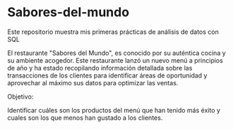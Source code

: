 # Sabores-del-mundo
Este repositorio muestra mis primeras prácticas de análisis de datos con SQL


El restaurante "Sabores del Mundo", es conocido por su auténtica cocina y su ambiente
acogedor.
Este restaurante lanzó un nuevo menú a principios de año y ha estado recopilando
información detallada sobre las transacciones de los clientes para identificar áreas de
oportunidad y aprovechar al máximo sus datos para optimizar las ventas.

Objetivo:

Identificar cuáles son los productos del menú que han tenido más éxito y cuales son los que
menos han gustado a los clientes.
